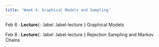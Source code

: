 ```yaml
---
title: 'Week 4: Graphical Models and Sampling'
---
```


Feb 6
: **Lecture**{: .label .label-lecture } Graphical Models

Feb 8
: **Lecture**{: .label .label-lecture } Rejection Sampling and Markov Chains
